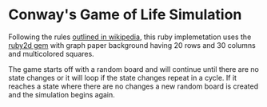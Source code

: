 # Conway's Game of Life Simulation

Following the rules  [outlined in wikipedia](https://en.wikipedia.org/wiki/Conway%27s_Game_of_Life), this ruby implemetation uses the [ruby2d gem](https://www.ruby2d.com/) with graph paper background having 20 rows and 30 columns and multicolored squares.

The game starts off with a random board and will continue until there are no state changes or it will loop if the state changes repeat in a cycle. If it reaches a state where there are no changes a new random board is created and the simulation begins again.


